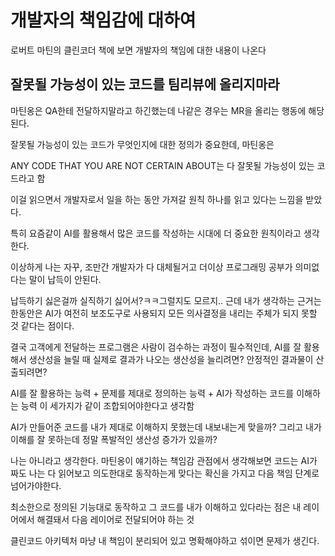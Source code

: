 # 개발자의 책임감에 대하여

로버트 마틴의 클린코더 책에 보면 개발자의 책임에 대한 내용이 나온다

## 잘못될 가능성이 있는 코드를 팀리뷰에 올리지마라

마틴옹은 QA한테 전달하지말라고 하긴했는데 나같은 경우는 MR을 올리는 행동에 해당된다. 

잘못될 가능성이 있는 코드가 무엇인지에 대한 정의가 중요한데, 마틴옹은 

ANY CODE THAT YOU ARE NOT CERTAIN ABOUT는 다 잘못될 가능성이 있는 코드라고 함

이걸 읽으면서 개발자로서 일을 하는 동안 가져갈 원칙 하나를 읽고 있다는 느낌을 받았다. 

특히 요즘같이 AI를 활용해서 많은 코드를 작성하는 시대에 더 중요한 원칙이라고 생각한다. 

이상하게 나는 자꾸, 조만간 개발자가 다 대체될거고 더이상 프로그래밍 공부가 의미없다는 말이 납득이 안된다. 

납득하기 싫은걸까 실직하기 싫어서?ㅋㅋ그럴지도 모르지.. 근데 내가 생각하는 근거는 한동안은 AI가 여전히 보조도구로 사용되지 모든 의사결정을 내리는 주체가 되지 못할 것 같다는 점이다. 

결국 고객에게 전달하는 프로그램은 사람이 검수하는 과정이 필수적인데, AI를 잘 활용해서 생산성을 늘릴 때 실제로 결과가 나오는 생산성을 늘리려면? 안정적인 결과물이 산출되려면? 

AI를 잘 활용하는 능력 + 문제를 제대로 정의하는 능력 + AI가 작성하는 코드를 이해하는 능력 이 세가지가 같이 조합되어야한다고 생각함

AI가 만들어준 코드를 내가 제대로 이해하지 못했는데 내보내는게 맞을까? 그리고 내가 이해를 잘 못하는데 정말 폭발적인 생산성 증가가 있을까?

나는 아니라고 생각한다. 마틴옹이 얘기하는 책임감 관점에서 생각해보면 코드는 AI가 짜도 나는 다 읽어보고 의도한대로 동작하는게 맞다는 확신을 가지고 다음 책임 단계로 넘어가야한다. 

최소한으로 정의된 기능대로 동작하고 그 코드를 내가 이해하고 있다라는 점은 내 레이어에서 해결돼서 다음 레이어로 전달되어야 하는 것

클린코드 아키텍처 마냥 내 책임이 분리되어 있고 명확해야하고 섞이면 문제가 생긴다. 

